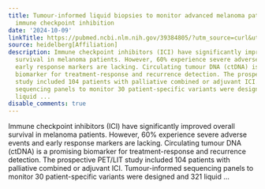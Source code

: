 ```yaml
---
title: Tumour-informed liquid biopsies to monitor advanced melanoma patients under
  immune checkpoint inhibition
date: '2024-10-09'
linkTitle: https://pubmed.ncbi.nlm.nih.gov/39384805/?utm_source=curl&utm_medium=rss&utm_campaign=pubmed-2&utm_content=1FakS-2QOkCT8HsMOQP1bCRQ4YzyumYOmxmF0moLsQ3dFB1E9V&fc=20220326224207&ff=20241010184200&v=2.18.0.post9+e462414
source: heidelberg[Affiliation]
description: Immune checkpoint inhibitors (ICI) have significantly improved overall
  survival in melanoma patients. However, 60% experience severe adverse events and
  early response markers are lacking. Circulating tumour DNA (ctDNA) is a promising
  biomarker for treatment-response and recurrence detection. The prospective PET/LIT
  study included 104 patients with palliative combined or adjuvant ICI. Tumour-informed
  sequencing panels to monitor 30 patient-specific variants were designed and 321
  liquid ...
disable_comments: true
---
```

Immune checkpoint inhibitors (ICI) have significantly improved overall survival in melanoma patients. However, 60% experience severe adverse events and early response markers are lacking. Circulating tumour DNA (ctDNA) is a promising biomarker for treatment-response and recurrence detection. The prospective PET/LIT study included 104 patients with palliative combined or adjuvant ICI. Tumour-informed sequencing panels to monitor 30 patient-specific variants were designed and 321 liquid ...